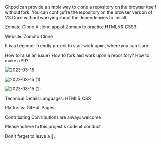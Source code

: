 
Gitpod can provide a simple way to clone a repository on the browser itself without fork. You can configufre the repository on the browser version of VS Code without worrying about the dependencies to install.

Zomato-Clone
A clone app of Zomato to practice HTML5 & CSS3.

Website: Zomato-Clone

It is a beginner friendly project to start work upon, where you can learn:

How to raise an issue?
How to fork and work upon a repository?
How to make a PR?


![2023-03-15](https://user-images.githubusercontent.com/127509559/225132421-9e08a1e3-1b01-491a-abf9-e8c10f96769b.png)







![2023-03-15 (1)](https://user-images.githubusercontent.com/127509559/225132484-a0bba9ea-037d-484b-b4eb-327fa44be449.png)







![2023-03-15 (2)](https://user-images.githubusercontent.com/127509559/225132512-c2c3e08f-6902-403f-9de6-78e518658863.png)




Technical Details
Languages: HTML5, CSS 

Platforms: GitHub Pages

Contributing
Contributions are always welcome!

Please adhere to this project's code of conduct.

Don't forget to leave a 🌟.
